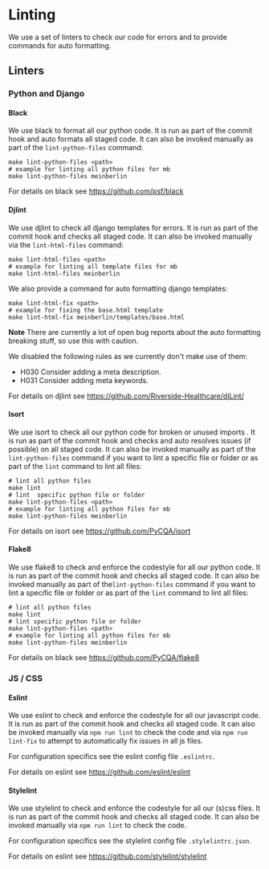 # Linting

We use a set of linters to check our code for errors and to provide commands for
auto formatting.

## Linters

### Python and Django

#### Black

We use black to format all our python code. It is run as part of the commit hook
and auto formats all staged code. It can also be invoked manually as part of the
`lint-python-files` command:

```
make lint-python-files <path>
# example for linting all python files for mb
make lint-python-files meinberlin
```

For details on black see https://github.com/psf/black

#### Djlint

We use djlint to check all django templates for errors. It is run as part of the
commit hook and checks all staged code. It can also be invoked manually via the
`lint-html-files` command:

```
make lint-html-files <path>
# example for linting all template files for mb
make lint-html-files meinberlin
```

We also provide a command for auto formatting django templates:

```
make lint-html-fix <path>
# example for fixing the base.html template
make lint-html-fix meinberlin/templates/base.html
```

**Note** There are currently a lot of open bug reports about the auto formatting
breaking stuff, so use this with caution.

We disabled the following rules as we currently don't make use of them:

- H030 Consider adding a meta description.
- H031 Consider adding meta keywords.

For details on djlint see https://github.com/Riverside-Healthcare/djLint/

#### Isort

We use isort to check all our python code for broken or unused imports . It is
run as part of the commit hook and checks and auto resolves issues (if possible)
on all staged code. It can also be invoked manually as part of the
`lint-python-files` command if you want to lint a specific file or folder or as
part of the `lint` command to lint all files:

```
# lint all python files
make lint
# lint  specific python file or folder
make lint-python-files <path>
# example for linting all python files for mb
make lint-python-files meinberlin
```

For details on isort see https://github.com/PyCQA/isort

#### Flake8

We use flake8 to check and enforce the codestyle for all our python code. It is
run as part of the commit hook and checks all staged code. It can also be
invoked manually as part of the`lint-python-files` command if you want to lint
a specific file or folder or as part of the `lint` command to lint all files:

```
# lint all python files
make lint
# lint specific python file or folder
make lint-python-files <path>
# example for linting all python files for mb
make lint-python-files meinberlin
```

For details on black see https://github.com/PyCQA/flake8

### JS / CSS

#### Eslint

We use eslint to check and enforce the codestyle for all our javascript code.
It is run as part of the commit hook and checks all staged code. It can also be
invoked manually via `npm run lint` to check the code and via `npm run lint-fix`
to attempt to automatically fix issues in all js files.

For configuration specifics see the eslint config file `.eslintrc`.

For details on eslint see https://github.com/eslint/eslint

#### Stylelint

We use stylelint to check and enforce the codestyle for all our (s)css files.
It is run as part of the commit hook and checks all staged code. It can also be
invoked manually via `npm run lint` to check the code.

For configuration specifics see the stylelint config file `.stylelintrc.json`.

For details on eslint see https://github.com/stylelint/stylelint
